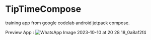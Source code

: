 # TipTimeCompose
training app from google codelab android jetpack compose.

Preview App : 
![WhatsApp Image 2023-10-10 at 20 28 18_0a8af2f4](https://github.com/ikhsansyahrizal/TipTimeCompose/assets/72852911/7f58d6b5-78a1-48e2-bd56-ac6f850d3f8a)
